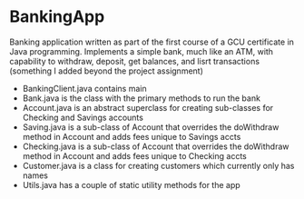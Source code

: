 # BankingApp
Banking application written as part of the first course of a GCU certificate in Java programming.
Implements a simple bank, much like an ATM, with capability to withdraw, deposit, get balances, and lisrt transactions
(something I added beyond the project assignment)
* BankingClient.java contains main
* Bank.java is the class with the primary methods to run the bank
* Account.java is an abstract superclass for creating sub-classes for Checking and Savings accounts
* Saving.java is a sub-class of Account that overrides the doWithdraw method in Account and adds fees unique to Savings accts
* Checking.java is a sub-class of Account that overrides the doWithdraw method in Account and adds fees unique to Checking accts
* Customer.java is a class for creating customers which currently only has names
* Utils.java has a couple of static utility methods for the app
